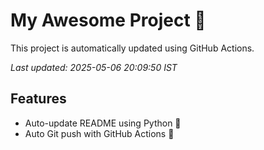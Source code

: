 # My Awesome Project 🚀

This project is automatically updated using GitHub Actions.

_Last updated: 2025-05-06 20:09:50 IST_

## Features
- Auto-update README using Python 🐍
- Auto Git push with GitHub Actions 🤖
